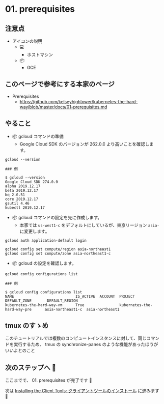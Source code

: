 # 01. prerequisites

## 注意点

+ アイコンの説明
  + :computer:
    + ホストマシン
  + :package:
    + GCE

## このページで参考にする本家のページ

+ Prerequisites
  + https://github.com/kelseyhightower/kubernetes-the-hard-way/blob/master/docs/01-prerequisites.md

## やること

+ :package: gcloud コマンドの準備
  + Google Cloud SDK のバージョンが 262.0.0 より高いことを確認します。

```
gcloud --version
```
```
### 例

$ gcloud --version
Google Cloud SDK 274.0.0
alpha 2019.12.17
beta 2019.12.17
bq 2.0.51
core 2019.12.17
gsutil 4.46
kubectl 2019.12.17
```

+ :package: gcloud コマンドの設定を先に作成します。
  + 本家では `us-west1-c` をデフォルトにしているが、東京リージョン `asia-` に変更します。

```
gcloud auth application-default login
```
```
gcloud config set compute/region asia-northeast1
gcloud config set compute/zone asia-northeast1-c
```

+ :package: gcloud の設定を確認します。

```
gcloud config configurations list
```
```
### 例

$ gcloud config configurations list
NAME                            IS_ACTIVE  ACCOUNT  PROJECT                          DEFAULT_ZONE       DEFAULT_REGION
kubernetes-the-hard-way-vm      True                kubernetes-the-hard-way-pre      asia-northeast1-c  asia-northeast1
```

## tmux のすゝめ

このチュートリアルでは複数のコンピュートインスタンスに対して、同じコマンドを実行するため、 tmux の synchronize-panes のような機能があったほうがいいよとのこと

## 次のステップへ :rocket:

ここまでで、 01. prerequisites が完了です :raised_hands:

次は [Installing the Client Tools: クライアントツールのインストール](02-client-tools.md) に進みます :muscle:
